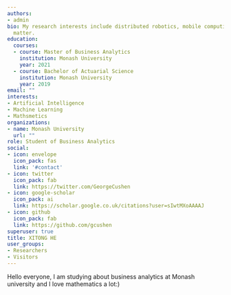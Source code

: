 ```yaml
---
authors:
- admin
bio: My research interests include distributed robotics, mobile computing and programmable
  matter.
education:
  courses:
  - course: Master of Business Analytics
    institution: Monash University
    year: 2021
  - course: Bachelor of Actuarial Science
    institution: Monash University
    year: 2019
email: ""
interests:
- Artificial Intelligence
- Machine Learning
- Mathsmetics
organizations:
- name: Monash University
  url: ""
role: Student of Business Analytics
social:
- icon: envelope
  icon_pack: fas
  link: '#contact'
- icon: twitter
  icon_pack: fab
  link: https://twitter.com/GeorgeCushen
- icon: google-scholar
  icon_pack: ai
  link: https://scholar.google.co.uk/citations?user=sIwtMXoAAAAJ
- icon: github
  icon_pack: fab
  link: https://github.com/gcushen
superuser: true
title: XITONG HE
user_groups:
- Researchers
- Visitors
---
```


Hello everyone, I am studying about business analytics at Monash university and I love mathematics a lot:)


